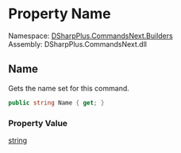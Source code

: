 # Property Name

Namespace: [DSharpPlus.CommandsNext.Builders](DSharpPlus.CommandsNext.Builders.md)  
Assembly: DSharpPlus.CommandsNext.dll

## <a id="DSharpPlus_CommandsNext_Builders_CommandBuilder_Name"></a>Name

Gets the name set for this command.

```csharp
public string Name { get; }
```

### Property Value

[string](https://learn.microsoft.com/dotnet/api/system.string)

